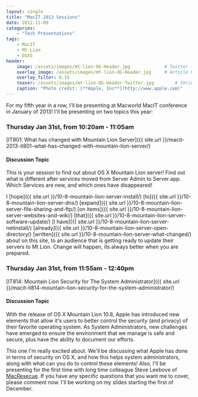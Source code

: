 ```yaml
---
layout: single
title: "MacIT 2013 Sessions"
date: 2012-11-09
categories:
    - "Tech Presentations"
tags:
    - MacIT
    - Mt Lion
    - OSXS
header:
    image: /assets/images/mt-lion-OG-Header.jpg			    # Twitter (use 'overlay_image')
    overlay_image: /assets/images/mt-lion-OG-Header.jpg		# Article header at 2048x768
    overlay_filter: 0.15
    teaser: /assets/images/mt-lion-OG-Header-Twitter.jpg 		# Shrink image to 575 width
    caption: "Photo credit: [**Apple, Inc**](http://www.apple.com)"
---
```


For my fifth year in a row, I'll be presenting at Macworld MacIT conference in January of 2013! I'll be presenting on two topics this year:

### Thursday Jan 31st, from 10:20am - 11:05am
[IT801: What has changed with Mountain Lion Server]({{ site.url }}/macit-2013-it801-what-has-changed-with-mountain-lion-server/)

#### Discussion Topic
This is your session to find out about OS X Mountain Lion server! Find out what is different after services moved from Server Admin to Server.app. Which Services are new, and which ones have disappeared!

I [hope]({{ site.url }}/10-8-mountain-lion-server-install/) [to]({{ site.url }}/10-8-mountain-lion-server-dns/) [expand]({{ site.url }}/10-8-mountain-lion-server-file-sharing-and-ftp/) [on items]({{ site.url }}/10-8-mountain-lion-server-websites-and-wiki/) [that]({{ site.url }}/10-8-mountain-lion-server-software-update/) [I have]({{ site.url }}/10-8-mountain-lion-server-netinstall/) [already]({{ site.url }}/10-8-mountain-lion-server-open-directory/) [written]({{ site.url }}/10-8-mountain-lion-server-what-changed/) about on this site, to an audience that is getting ready to update their servers to Mt Lion. Change will happen, its always better when you are prepared.

### Thursday Jan 31st, from 11:55am - 12:40pm
[IT814: Mountain Lion Security for The System Administrator]({{ site.url }}/macit-it814-mountain-lion-security-for-the-system-administrator/)

#### Discussion Topic
With the release of OS X Mountain Lion 10.8, Apple has introduced new elements that allow it's users to better control the security (and privacy) of their favorite operating system. As System Administrators, new challenges have emerged to ensure the environment that we manage is safe and secure, plus have the ability to document our efforts.

This one I'm really excited about. We'll be discussing what Apple has done in terms of security on OS X, and how this helps system administrators, along with what can you do to control these elements! Also, I'll be presenting for the first time with long time colleague Steve Leebove of [MacResecue][MacResecue]. If you have any specific questions that you want me to cover, please comment now. I'll be working on my slides starting the first of December.

[MacResecue]: http://www.macrescue.com
